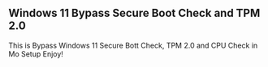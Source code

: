## Windows 11 Bypass Secure Boot Check and TPM 2.0
This is Bypass Windows 11 Secure Bott Check, TPM 2.0 and CPU Check in Mo Setup 
Enjoy!
